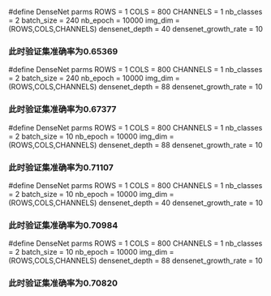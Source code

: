 #define DenseNet parms
ROWS = 1
COLS = 800
CHANNELS = 1
nb_classes = 2
batch_size = 240
nb_epoch = 10000
img_dim = (ROWS,COLS,CHANNELS)
densenet_depth = 40
densenet_growth_rate = 10

### 此时验证集准确率为0.65369

#define DenseNet parms
ROWS = 1
COLS = 800
CHANNELS = 1
nb_classes = 2
batch_size = 240
nb_epoch = 10000
img_dim = (ROWS,COLS,CHANNELS)
densenet_depth = 88
densenet_growth_rate = 10

### 此时验证集准确率为0.67377

#define DenseNet parms
ROWS = 1
COLS = 800
CHANNELS = 1
nb_classes = 2
batch_size = 10
nb_epoch = 10000
img_dim = (ROWS,COLS,CHANNELS)
densenet_depth = 88
densenet_growth_rate = 10

### 此时验证集准确率为0.71107

#define DenseNet parms
ROWS = 1
COLS = 800
CHANNELS = 1
nb_classes = 2
batch_size = 10
nb_epoch = 10000
img_dim = (ROWS,COLS,CHANNELS)
densenet_depth = 40
densenet_growth_rate = 10

### 此时验证集准确率为0.70984

#define DenseNet parms
ROWS = 1
COLS = 800
CHANNELS = 1
nb_classes = 2
batch_size = 10
nb_epoch = 10000
img_dim = (ROWS,COLS,CHANNELS)
densenet_depth = 88
densenet_growth_rate = 10

### 此时验证集准确率为0.70820